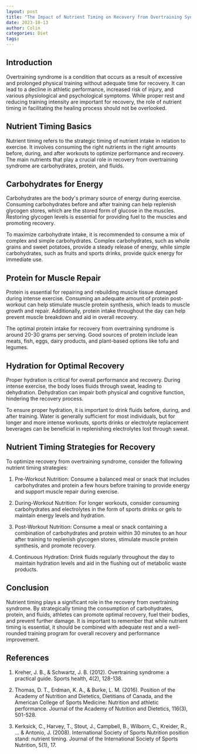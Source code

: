 ```yaml
---
layout: post
title: "The Impact of Nutrient Timing on Recovery from Overtraining Syndrome"
date: 2023-10-13
author: Colin
categories: Diet
tags: 
---
```


## Introduction

Overtraining syndrome is a condition that occurs as a result of excessive and prolonged physical training without adequate time for recovery. It can lead to a decline in athletic performance, increased risk of injury, and various physiological and psychological symptoms. While proper rest and reducing training intensity are important for recovery, the role of nutrient timing in facilitating the healing process should not be overlooked.

## Nutrient Timing Basics

Nutrient timing refers to the strategic timing of nutrient intake in relation to exercise. It involves consuming the right nutrients in the right amounts before, during, and after workouts to optimize performance and recovery. The main nutrients that play a crucial role in recovery from overtraining syndrome are carbohydrates, protein, and fluids.

## Carbohydrates for Energy

Carbohydrates are the body's primary source of energy during exercise. Consuming carbohydrates before and after training can help replenish glycogen stores, which are the stored form of glucose in the muscles. Restoring glycogen levels is essential for providing fuel to the muscles and promoting recovery.

To maximize carbohydrate intake, it is recommended to consume a mix of complex and simple carbohydrates. Complex carbohydrates, such as whole grains and sweet potatoes, provide a steady release of energy, while simple carbohydrates, such as fruits and sports drinks, provide quick energy for immediate use.

## Protein for Muscle Repair

Protein is essential for repairing and rebuilding muscle tissue damaged during intense exercise. Consuming an adequate amount of protein post-workout can help stimulate muscle protein synthesis, which leads to muscle growth and repair. Additionally, protein intake throughout the day can help prevent muscle breakdown and aid in overall recovery.

The optimal protein intake for recovery from overtraining syndrome is around 20-30 grams per serving. Good sources of protein include lean meats, fish, eggs, dairy products, and plant-based options like tofu and legumes.

## Hydration for Optimal Recovery

Proper hydration is critical for overall performance and recovery. During intense exercise, the body loses fluids through sweat, leading to dehydration. Dehydration can impair both physical and cognitive function, hindering the recovery process.

To ensure proper hydration, it is important to drink fluids before, during, and after training. Water is generally sufficient for most individuals, but for longer and more intense workouts, sports drinks or electrolyte replacement beverages can be beneficial in replenishing electrolytes lost through sweat.

## Nutrient Timing Strategies for Recovery

To optimize recovery from overtraining syndrome, consider the following nutrient timing strategies:

1. Pre-Workout Nutrition: Consume a balanced meal or snack that includes carbohydrates and protein a few hours before training to provide energy and support muscle repair during exercise.

2. During-Workout Nutrition: For longer workouts, consider consuming carbohydrates and electrolytes in the form of sports drinks or gels to maintain energy levels and hydration.

3. Post-Workout Nutrition: Consume a meal or snack containing a combination of carbohydrates and protein within 30 minutes to an hour after training to replenish glycogen stores, stimulate muscle protein synthesis, and promote recovery.

4. Continuous Hydration: Drink fluids regularly throughout the day to maintain hydration levels and aid in the flushing out of metabolic waste products.

## Conclusion

Nutrient timing plays a significant role in the recovery from overtraining syndrome. By strategically timing the consumption of carbohydrates, protein, and fluids, athletes can promote optimal recovery, fuel their bodies, and prevent further damage. It is important to remember that while nutrient timing is essential, it should be combined with adequate rest and a well-rounded training program for overall recovery and performance improvement.

## References

1. Kreher, J. B., & Schwartz, J. B. (2012). Overtraining syndrome: a practical guide. Sports health, 4(2), 128-138.

2. Thomas, D. T., Erdman, K. A., & Burke, L. M. (2016). Position of the Academy of Nutrition and Dietetics, Dietitians of Canada, and the American College of Sports Medicine: Nutrition and athletic performance. Journal of the Academy of Nutrition and Dietetics, 116(3), 501-528.

3. Kerksick, C., Harvey, T., Stout, J., Campbell, B., Wilborn, C., Kreider, R., ... & Antonio, J. (2008). International Society of Sports Nutrition position stand: nutrient timing. Journal of the International Society of Sports Nutrition, 5(1), 17.